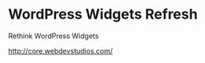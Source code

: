 WordPress Widgets Refresh
=========================

Rethink WordPress Widgets

http://core.webdevstudios.com/

